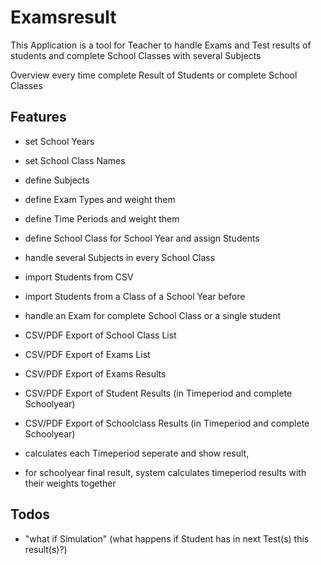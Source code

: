 # Examsresult

This Application is a tool for Teacher to handle Exams and Test results 
of students and complete School Classes with several Subjects

Overview every time complete Result of Students or complete School Classes

## Features
* set School Years
* set School Class Names
* define Subjects
* define Exam Types and weight them
* define Time Periods and weight them
* define School Class for School Year and assign Students
* handle several Subjects in every School Class

* import Students from CSV
* import Students from a Class of a School Year before

* handle an Exam for complete School Class or a single student

* CSV/PDF Export of School Class List
* CSV/PDF Export of Exams List
* CSV/PDF Export of Exams Results
* CSV/PDF Export of Student Results (in Timeperiod and complete Schoolyear)
* CSV/PDF Export of Schoolclass Results (in Timeperiod and complete Schoolyear)

* calculates each Timeperiod seperate and show result, 
* for schoolyear final result, system calculates timeperiod results with their weights together

## Todos

* "what if Simulation" (what happens if Student has in next Test(s) this result(s)?)

